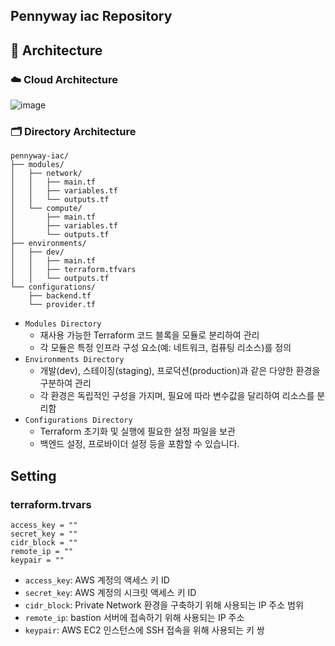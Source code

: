## Pennyway iac Repository

## 📌 Architecture

### ☁️ Cloud Architecture

![image](https://gist.github.com/assets/68031450/da034019-5cbd-4f1a-b3ae-6baaeb0b771a)

### 🗂️ Directory Architecture

```plain
pennyway-iac/
├── modules/
│   ├── network/
│   │   ├── main.tf
│   │   ├── variables.tf
│   │   └── outputs.tf
│   └── compute/
│       ├── main.tf
│       ├── variables.tf
│       └── outputs.tf
├── environments/
│   ├── dev/
│   │   ├── main.tf
│   │   ├── terraform.tfvars
│   │   └── outputs.tf
└── configurations/
    ├── backend.tf
    └── provider.tf
```

- `Modules Directory`
  - 재사용 가능한 Terraform 코드 블록을 모듈로 분리하여 관리
  - 각 모듈은 특정 인프라 구성 요소(예: 네트워크, 컴퓨팅 리소스)를 정의
- `Environments Directory`
  - 개발(dev), 스테이징(staging), 프로덕션(production)과 같은 다양한 환경을 구분하여 관리
  - 각 환경은 독립적인 구성을 가지며, 필요에 따라 변수값을 달리하여 리소스를 분리함
- `Configurations Directory`
  - Terraform 초기화 및 실행에 필요한 설정 파일을 보관
  - 백엔드 설정, 프로바이더 설정 등을 포함할 수 있습니다.

## Setting

### terraform.trvars

```plain
access_key = ""
secret_key = ""
cidr_block = ""
remote_ip = ""
keypair = ""
```

- `access_key`: AWS 계정의 액세스 키 ID
- `secret_key`: AWS 계정의 시크릿 액세스 키 ID
- `cidr_block`: Private Network 환경을 구축하기 위해 사용되는 IP 주소 범위
- `remote_ip`: bastion 서버에 접속하기 위해 사용되는 IP 주소
- `keypair`: AWS EC2 인스턴스에 SSH 접속을 위해 사용되는 키 쌍

